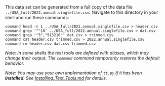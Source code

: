 This data set can be generated from a full copy of the data file `../USA_full/2022.annual.singlefile.csv`.  Navigate to this directory in your shell and run these commands:

    command head -n 1 ../USA_full/2022.annual.singlefile.csv > header.csv
    command grep '^"18' ../USA_full/2022.annual.singlefile.csv > dat.csv
    command grep '"5","513210"' dat.csv > trimmed.csv
    command cat header.csv trimmed.csv > 2022.annual.singlefile.csv
    command rm header.csv dat.csv trimmed.csv

*Note: In some shells the text tools are defined with _aliases_, which may change their output.  The `command` command temporarily restores the default behavior.*

*Note: You may use your own implementation of `tt.py` if it has been **installed**. See [Installing_Text_Tools.md](../../instructions/Installing_Text_Tools.md) for details.*

